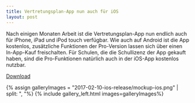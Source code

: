 ```yaml
---
title: Vertretungsplan-App nun auch für iOS
layout: post
---
```


Nach einigen Monaten Arbeit ist die Vertretungsplan-App nun endlich auch für iPhone, iPad und iPod touch verfügbar.
Wie auch auf Android ist die App kostenlos, zusätzliche Funktionen der Pro-Version lassen sich über einen In-App-Kauf
freischalten. Für Schulen, die die Schullizenz der App gekauft haben, sind die Pro-Funktionen natürlich auch in der
iOS-App kostenlos nutzbar.

<a class="btn btn-success btn-lg btn-embossed" role="button" href='{{ "/download/" | prepend: site.baseurl }}'>
                <span class="fa fa-download"></span>Download</a>

{% assign galleryImages =  "2017-02-10-ios-release/mockup-ios.png" | split: ", "%}
{% include gallery_left.html images=galleryImages%}